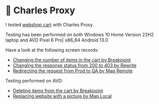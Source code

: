 # 🔗 Charles Proxy 

I tested <a href="http://demowebshop.tricentis.com/cart"> webshop cart</a> with Charles Proxy

Testing has been performed on both Windows 10 Home Version 22H2 laptop and AVD Pixel 6 Pro| x86_64 
Android 13.0

Have a look at the following screen records:
<ul>
<li>  <a href="https://www.awesomescreenshot.com/video/19927181?key=1b560c3a1abe55dda33e905932d74360">Changing the number of items in the cart by Breakpoint </a>   </li> 
<li>  <a href="https://www.awesomescreenshot.com/video/19927493?key=a8139af4c9e540dea8250726366ee784"> Changing the response status from 200 to 403 by Rewrite </a>  </li> 
<li>  <a href="https://www.awesomescreenshot.com/video/19928035?key=91fcc357f0621be56a76e1ce128da94e">Redirecting the request from Prod to QA by Map Remote</a> </li> 
 </ul>
 
Testing performed on AVD: 
<ul>
<li>  <a href="https://www.awesomescreenshot.com/video/19928667?key=e49ea737844e5932aadbca73f1c42512"> Deleting items from the cart by Breakpoint </li> 
<li>  <a href="https://www.awesomescreenshot.com/video/19928942?key=d0b624c6e8cd2eeafb4d0f98e637e44e"> Replacing website with a picture by Map Local </a>  </li> 
 </ul>
